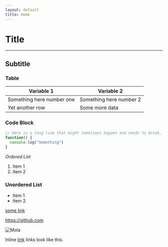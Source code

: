 ```yaml
---
layout: default
title: Home
---
```


# Title

----

## Subtitle

### Table

|  Variable 1 |  Variable 2 |
| ---- | ---- |
| Something here number one  | Something here number 2  |
| Yet another row | Some more data |

### Code Block

```javascript
// Here is a long line that might sometimes happen and needs to break, although it should usually be avoided
function() {
  console.log("Something")
}
```

*Ordered List*

1. Item 1
2. Item 2

### Unordered List

* Item 1
* Item 2

[some link](https://google.com)

https://github.com

![Mola](https://upload.wikimedia.org/wikipedia/commons/thumb/1/1e/Mola_mola2.jpg/255px-Mola_mola2.jpg)

Inline [link](https://google.com) links look like this.
